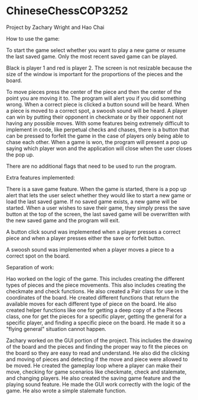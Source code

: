 # ChineseChessCOP3252
Project by Zachary Wright and Hao Chai

How to use the game:

To start the game select whether you want to play a new game or resume the last saved game. Only the most recent saved game can be played.

Black is player 1 and red is player 2. The screen is not resizable because the size of the window is important for the proportions of the pieces and the board.

To move pieces press the center of the piece and then the center of the point you are moving it to. The program will alert you if you did something wrong. When a correct piece is clicked a button sound will be heard. When a piece is moved to a correct spot, a swoosh sound will be heard. A player can win by putting their opponent in checkmate or by their opponent not having any possible moves. With some features being extremely difficult to implement in code, like perpetual checks and chases, there is a button that can be pressed to forfeit the game in the case of players only being able to chase each other. When a game is won, the program will present a pop up saying which player won and the application will close when the user closes the pop up.

There are no additional flags that need to be used to run the program. 


Extra features implemented:

There is a save game feature. When the game is started, there is a pop up alert that lets the user select whether they would like to start a new game or load the last saved game. If no saved game exists, a new game will be started. When a user wishes to save their game, they simply press the save button at the top of the screen, the last saved game will be overwritten with the new saved game and the program will exit. 

A button click sound was implemented when a player presses a correct piece and when a player presses either the save or forfeit button. 

A swoosh sound was implemented when a player moves a piece to a correct spot on the board.


Separation of work:

Hao worked on the logic of the game. This includes creating the different types of pieces and the piece movements. This also includes creating the checkmate and check functions. He also created a Pair class for use in the coordinates of the board. He created different functions that return the available moves for each different type of piece on the board. He also created helper functions like one for getting a deep copy of a the Pieces class, one for get the pieces for a specific player, getting the general for a specific player, and finding a specific piece on the board. He made it so a "flying general" situation cannot happen.

Zachary worked on the GUI portion of the project. This includes the drawing of the board and the pieces and finding the proper way to fit the pieces on the board so they are easy to read and understand. He also did the clicking and moving of pieces and detecting if the move and piece were allowed to be moved. He created the gameplay loop where a player can make their move, checking for game scenarios like checkmate, check and stalemate, and changing players. He also created the saving game feature and the playing sound feature. He made the GUI work correctly with the logic of the game. He also wrote a simple stalemate function. 
